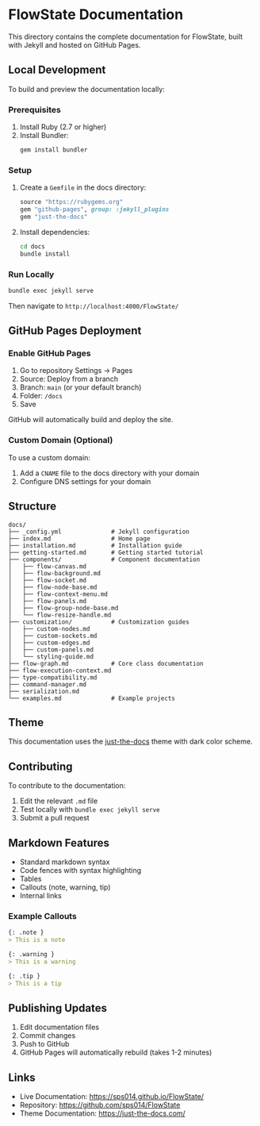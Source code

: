 # FlowState Documentation

This directory contains the complete documentation for FlowState, built with Jekyll and hosted on GitHub Pages.

## Local Development

To build and preview the documentation locally:

### Prerequisites

1. Install Ruby (2.7 or higher)
2. Install Bundler:
   ```bash
   gem install bundler
   ```

### Setup

1. Create a `Gemfile` in the docs directory:
   ```ruby
   source "https://rubygems.org"
   gem "github-pages", group: :jekyll_plugins
   gem "just-the-docs"
   ```

2. Install dependencies:
   ```bash
   cd docs
   bundle install
   ```

### Run Locally

```bash
bundle exec jekyll serve
```

Then navigate to `http://localhost:4000/FlowState/`

## GitHub Pages Deployment

### Enable GitHub Pages

1. Go to repository Settings → Pages
2. Source: Deploy from a branch
3. Branch: `main` (or your default branch)
4. Folder: `/docs`
5. Save

GitHub will automatically build and deploy the site.

### Custom Domain (Optional)

To use a custom domain:

1. Add a `CNAME` file to the docs directory with your domain
2. Configure DNS settings for your domain

## Structure

```
docs/
├── _config.yml              # Jekyll configuration
├── index.md                 # Home page
├── installation.md          # Installation guide
├── getting-started.md       # Getting started tutorial
├── components/              # Component documentation
│   ├── flow-canvas.md
│   ├── flow-background.md
│   ├── flow-socket.md
│   ├── flow-node-base.md
│   ├── flow-context-menu.md
│   ├── flow-panels.md
│   ├── flow-group-node-base.md
│   └── flow-resize-handle.md
├── customization/           # Customization guides
│   ├── custom-nodes.md
│   ├── custom-sockets.md
│   ├── custom-edges.md
│   ├── custom-panels.md
│   └── styling-guide.md
├── flow-graph.md            # Core class documentation
├── flow-execution-context.md
├── type-compatibility.md
├── command-manager.md
├── serialization.md
└── examples.md              # Example projects
```

## Theme

This documentation uses the [just-the-docs](https://github.com/just-the-docs/just-the-docs) theme with dark color scheme.

## Contributing

To contribute to the documentation:

1. Edit the relevant `.md` file
2. Test locally with `bundle exec jekyll serve`
3. Submit a pull request

## Markdown Features

- Standard markdown syntax
- Code fences with syntax highlighting
- Tables
- Callouts (note, warning, tip)
- Internal links

### Example Callouts

```markdown
{: .note }
> This is a note

{: .warning }
> This is a warning

{: .tip }
> This is a tip
```

## Publishing Updates

1. Edit documentation files
2. Commit changes
3. Push to GitHub
4. GitHub Pages will automatically rebuild (takes 1-2 minutes)

## Links

- Live Documentation: https://sps014.github.io/FlowState/
- Repository: https://github.com/sps014/FlowState
- Theme Documentation: https://just-the-docs.com/

